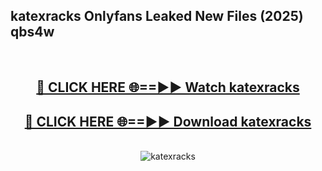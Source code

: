 <h2>katexracks Onlyfans Leaked New Files (2025) qbs4w</h2>
<br>
<div align="center">
<h2><a href="https://mediafiles.top/katexracks&ref=git" rel="nofollow">🔴 CLICK HERE 🌐==►► Watch katexracks</a></h2>
<h2><a href="https://mediafiles.top/katexracks&ref=git" rel="nofollow">🔴 CLICK HERE 🌐==►► Download katexracks</a></h2>
<br>
<a href="https://mediafiles.top/katexracks&ref=git" rel="nofollow" data-target="animated-image.originalLink"><img src="https://i.ibb.co.com/xMMVF88/686577567.gif" alt="katexracks" style="max-width: 100%; display: inline-block;" data-target="animated-image.originalImage"></a>
</div>
<br>
<br>